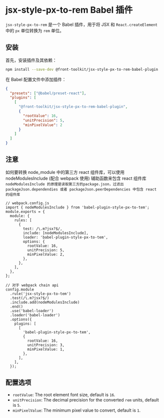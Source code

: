 # jsx-style-px-to-rem Babel 插件

`jsx-style-px-to-rem` 是一个 Babel 插件，用于将 JSX 和 `React.createElement` 中的 `px` 单位转换为 `rem` 单位。

## 安装

首先，安装插件及其依赖：

```sh
npm install --save-dev @front-toolkit/jsx-style-px-to-rem-babel-plugin @babel/core @babel/preset-react
```

在 Babel 配置文件中添加插件：

```json
{
  "presets": ["@babel/preset-react"],
  "plugins": [
    [
      "@front-toolkit/jsx-style-px-to-rem-babel-plugin",
      {
        "rootValue": 16,
        "unitPrecision": 5,
        "minPixelValue": 2
      }
    ]
  ]
}
```

## 注意

如何要转换 node_module 中的第三方 react 组件库，可以使用 nodeModulesInclude (配合 webpack 使用) 辅助函数来包含 react 组件库
`nodeModulesInclude 的原理是读取第三方的package.json，过滤出packageJson.dependendies 或者 packageJson.peerDependencies 中包含 react 的组件库`

```tsx
// webpack.config.js
import { nodeModulesInclude } from 'babel-plugin-style-px-to-tem';
module.exports = {
  module: {
    rules: [
      {
        test: /\.m?jsx?$/,
        include: [nodeModulesInclude],
        loader: 'babel-plugin-style-px-to-tem',
        options: {
          rootValue: 16,
          unitPrecision: 5,
          minPixelValue: 2,
        },
      },
    ],
  },
};

// 对于 webpack chain api
config.module
  .rule('jsx-style-px-to-tem')
  .test(/\.m?jsx?$/)
  .include.add(nodeModulesInclude)
  .end()
  .use('babel-loader')
  .loader('babel-loader')
  .options({
    plugins: [
      [
        'babel-plugin-style-px-to-tem',
        {
          rootValue: 16,
          unitPrecision: 3,
          minPixelValue: 1,
        },
      ],
    ],
  });
```

## 配置选项

- `rootValue`: The root element font size, default is `16`.
- `unitPrecision`: The decimal precision for the converted `rem` units, default is `5`.
- `minPixelValue`: The minimum pixel value to convert, default is `1`.
